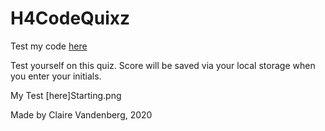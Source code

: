# H4CodeQuixz

Test my code [here](https://clairevandeneberg.github.io/H4CodeQuixz/)

Test yourself on this quiz. Score will be saved via your local storage when you enter your initials.
 
My Test [here]Starting.png

Made by Claire Vandenberg, 2020
